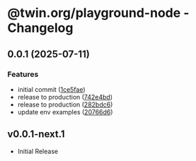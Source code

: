 # @twin.org/playground-node - Changelog

## 0.0.1 (2025-07-11)


### Features

* initial commit ([1ce5fae](https://github.com/twinfoundation/playground/commit/1ce5faeedfa7b2711f376f622f18083919f983d8))
* release to production ([742e4bd](https://github.com/twinfoundation/playground/commit/742e4bdf6fe659b6a8de3a52ab722c393ad0a328))
* release to production ([282bdc6](https://github.com/twinfoundation/playground/commit/282bdc64ef2591bad82da25b282fb23cf971124b))
* update env examples ([20766d6](https://github.com/twinfoundation/playground/commit/20766d6a1e3604ee63be4e2564f7e37852c9d593))

## v0.0.1-next.1

- Initial Release
